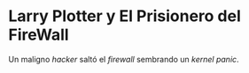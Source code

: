 # Larry Plotter y El Prisionero del FireWall

Un maligno *hacker* saltó el *firewall* sembrando un *kernel panic*.
